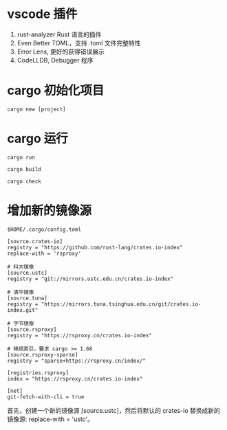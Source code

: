 # vscode 插件
1. rust-analyzer  Rust 语言的插件
2. Even Better TOML，支持 .toml 文件完整特性
3. Error Lens, 更好的获得错误展示
4. CodeLLDB, Debugger 程序

# cargo 初始化项目

```
cargo new [project]
```

# cargo 运行

```
cargo run
```

```
cargo build
```

```
cargo check
```

# 增加新的镜像源

```
$HOME/.cargo/config.toml
```

```
[source.crates-io]
registry = "https://github.com/rust-lang/crates.io-index"
replace-with = 'rsproxy'

# 科大镜像
[source.ustc]
registry = "git://mirrors.ustc.edu.cn/crates.io-index"

# 清华镜像
[source.tuna]
registry = "https://mirrors.tuna.tsinghua.edu.cn/git/crates.io-index.git"

# 字节镜像
[source.rsproxy]
registry = "https://rsproxy.cn/crates.io-index"

# 稀疏索引，要求 cargo >= 1.68
[source.rsproxy-sparse]
registry = "sparse+https://rsproxy.cn/index/"

[registries.rsproxy]
index = "https://rsproxy.cn/crates.io-index"

[net]
git-fetch-with-cli = true
```

首先，创建一个新的镜像源 [source.ustc]，然后将默认的 crates-io 替换成新的镜像源: replace-with = 'ustc'。

